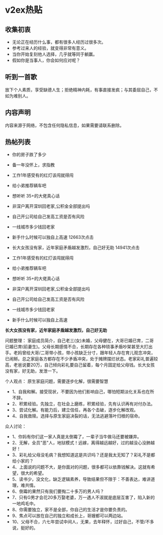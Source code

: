 # v2ex热贴

## 收集初衷
- 无论正在经历什么事，都有很多人经历过很多次。
- 参考过来人的经验，就变得非常有意义。
- 当你开始复刻他人选择，几乎就等同于躺赢。
- 假如你是当事人，你会如何应对呢？

## 听到一首歌
放下个人素质，享受缺德人生；拒绝精神内耗，有事直接发疯；与其委屈自己，不如为难别人。

## 内容声明
内容来源于网络，不包含任何隐私信息，如果需要请联系删除。

## 热帖列表
- 你的房子跌了多少
- 备一年没怀上，求指教
- 工作1年感受有的红灯该闯就得闯
- 给小弟推荐辆车吧
- 想听听 35+的大佬真心话
- 非深户离开深圳回老家,公积金全部提出吗
- 自己开公司给自己发高工资是否有风险
- 一线城市多少钱回老家
- 新手什么时候可以独自上高速 12663次点击
- 长大女孩没有家，近年家庭矛盾越发激烈，自己好无助 14941次点击

- 工作1年感受有的红灯该闯就得闯
- 给小弟推荐辆车吧
- 想听听 35+的大佬真心话
- 非深户离开深圳回老家,公积金全部提出吗
- 自己开公司给自己发高工资是否有风险
- 一线城市多少钱回老家
- 新手什么时候可以独自上高速

**长大女孩没有家，近年家庭矛盾越发激烈，自己好无助**

问题整理：
家庭成员简介，自己老三(女)未婚，父母健在，大哥已婚已育，二哥已婚已育(前妻生)。父母长期感情不合，长期存在各种琐事矛盾吵架甚至大打出手。老妈曾给大哥/二哥带小孩，带小孩缺乏分寸，跟年轻人存在育儿观念冲突，已闹掰。总之家庭各方都存在不少矛盾冲突，处于摊牌摆烂状态。老家彩礼普遍较高，老爸说要20万，自己倾向彩礼要自己留着，每个月固定给父母钱。长大女孩没有家，好无助，发泄一下。

个人观点：
原生家庭问题，需要逐步化解，很需要智慧
- 1、自我和解。接受现状，不要因为他们影响自己，哪怕短期淡化关系也在所不辞。
- 2、积累经验。先独立，在社会上磨练，积累经验，先有认识再有对付办法。
- 3、尝试化解。有能力后，建立信任，再各个击破，逐步化解改观。
- 4、自我救赎。选择与原生家庭决裂的话，无法逃避落叶归根的宿命。

众人讨论：
- 1、你妈有你们这一家人真是太倒霉了，一辈子当牛做马还要被嫌弃。
- 2、无解，全员"恶"人，地狱模式！远嫁，离得越远越好，过的越没心没肺越好！
- 3、彩礼给父母没毛病？我想知道这是共识吗？还是我太无知了？彩礼不是都给小家的？
- 4、上面说的问题不大，是你面对的问题，很多都可以依靠钱解决。这就有希望，很大的希望。
- 5、读书少，没文化，缺乏逻辑素养，导致结果但不限于：不善表达，难讲道理，难共情。
- 6、倒霉的果然只有我们要掏二十多万的男人吗？
- 7、只有G男才会花20多万娶老婆，万一遇人不淑就是底层互害了，陷入新的一地鸡毛中。
- 8、你需要独立，家不是全部，你自己的生活才是你要负责的。
- 9、焦点可以放在自己的独立和成长上，哥嫂都可以两边站。
- 10、父母不合，六七年尝试中间人，无果，去年释怀，过好自己，不管/不多说，挺好的。